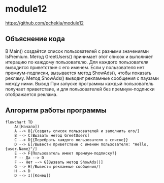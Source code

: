 # module12

https://github.com/pchekla/module12

## Объяснение кода
В Main() создаётся список пользователей с разными значениями IsPremium.
Метод GreetUsers() принимает этот список и выполняет итерацию по каждому пользователю.
Для каждого пользователя выводится приветствие с его именем.
Если у пользователя нет премиум-подписки, вызывается метод ShowAds(), чтобы показать рекламу.
Метод ShowAds() выводит рекламные сообщения с паузами между ними.
Вывод
При запуске программы каждый пользователь получает приветствие, и для пользователей без премиум-подписки отображается реклама.

## Алгоритм работы программы


```mermaid
flowchart TD
    A([Начало])
    A --> B[/Создать список пользователей и заполнить его/]
    B --> C[Вызвать метод GreetUsers]
    C --> D{{Перебрать каждого пользователя в списке}}
    D --> E[/Вывести приветствие с именем пользователя: "Hello, {user.Name}"/]
    E --> F{Пользователь имеет премиум-подписку?}
    F -- Да --> D
    F -- Нет --> G[Вызвать метод ShowAds()]
    G --> H[/Вывести рекламные сообщения/]
    H --> D
    D --> I([Конец])